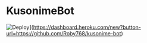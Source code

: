 # KusonimeBot
![Deploy](https://www.herokucdn.com/deploy/button.svg)](https://dashboard.heroku.com/new?button-url=https://github.com/Roby768/kusonime-bot)
